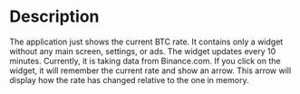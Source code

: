 # Description

The application just shows the current BTC rate.
It contains only a widget without any main screen, settings, or ads.
The widget updates every 10 minutes.
Currently, it is taking data from Binance.com.
If you click on the widget, it will remember the current rate and show an arrow. This arrow will display how the rate has changed relative to the one in memory.